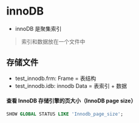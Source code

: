 # innoDB
- innoDB 是聚集索引
> 索引和数据放在一个文件中

## 存储文件
- test_innodb.frm: Frame = 表结构
- test_innodb.idb: innodb Data = 表索引 + 数据

#### 查看 InnoDB 存储引擎的页大小（InnoDB page size）
```sql
SHOW GLOBAL STATUS LIKE 'Innodb_page_size';
```

